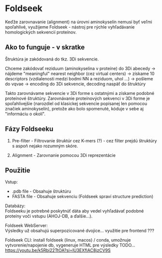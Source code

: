 # Foldseek

Keďže zarovnavanie (alignment) na úrovni aminokyselín nemusí byť veľmi spoľahlivé, využijeme Foldseek - nástroj pre rýchle vyhľadávanie homologických sekvencií proteínov.

## Ako to funguje - v skratke

Štruktúra je zakódovaná do tkz. 3Di sekvencie.

Chceme zakódovať reziduum (aminokyselina v proteíne) do 3Di abecedy -> nájdeme "meaningful" nearest neighbor (cez virtual centers) -> získame 10 descriptors (vzdialenosti medzi bodmi NN a reziduom, uhol ...) -> pošleme do vqvae -> encoding do 3Di sekvencie, decoding naspäť do štruktúry

Takto zarovnávame sekvencie v 3Di forme s ostatnými a získame podobné proteínové štruktúry.
Zarovnávanie proteínových sekvenci v 3Di forme je spoľahlivejšie (narozdiel od klasickej sekvencie popísanej len pomocou značiek aminokyselín), pretože ako bolo spomenuté, kóduje v sebe aj "informáciu o okolí".

## Fázy Foldseeku

1. Pre-filter - Filtrovanie štruktúr cez K-mers (?) - cez filter prejdú štruktúry s aspoň nejako rozumným skóre.

2. Alignment - Zarovnanie pomocou 3Di reprezentácie


## Použitie

Vstup:  
- .pdb file - Obsahuje štruktúru
- FASTA file - Obsahuje sekvenciu (Foldseek spraví structure prediction)

Databázy:  
Foldseeku je potrebné poskytnúť dáta aby vedel vyhľadávať podobné proteíny voči vstupu (AHOJ-DB, a ďalšie...). 

Foldseek WebServer:  
Výsledky už obsahujú superpozicované dvojice... využitie pre frontend ???

Foldseek CLI:
install foldseek (linux, macos) / conda, umožnuje vytvorenie/napojenie db, vygeneruje HTML pre výsledky
TODO...
https://youtu.be/k5Rbi22TtOA?si=lU3EXfIAC8jzCV9S